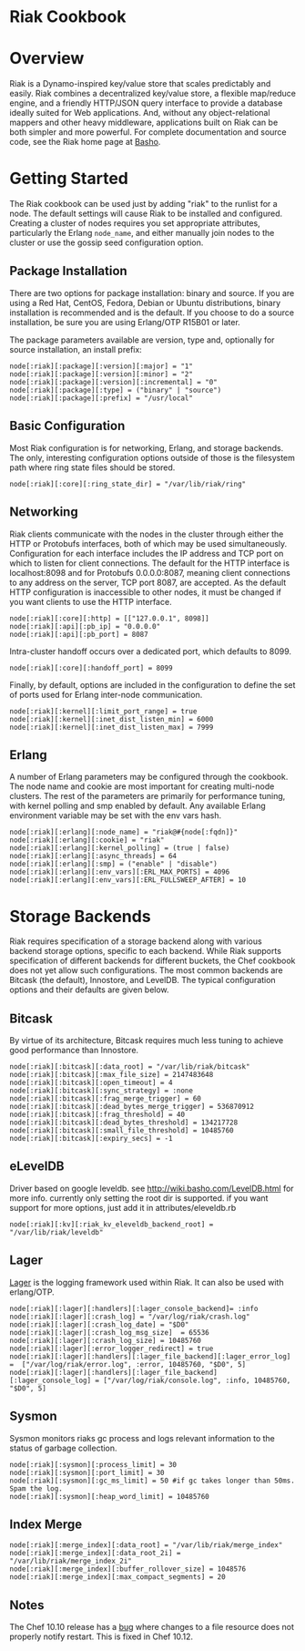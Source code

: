 Riak Cookbook
=============

Overview
========

Riak is a Dynamo-inspired key/value store that scales predictably and easily.  Riak combines a decentralized key/value store, a flexible map/reduce engine, and a friendly HTTP/JSON query interface to provide a database ideally suited for Web applications. And, without any object-relational mappers and other heavy middleware, applications built on Riak can be both simpler and more powerful.  For complete documentation and source code, see the Riak home page at [Basho][1].


Getting Started
===============

The Riak cookbook can be used just by adding "riak" to the runlist for a node.  The default settings will cause Riak to be installed and configured.  Creating a cluster of nodes requires you set appropriate attributes, particularly the Erlang `node_name`, and either manually join nodes to the cluster or use the gossip seed configuration option.


Package Installation
--------------------

There are two options for package installation: binary and source.  If you are using a Red Hat, CentOS, Fedora, Debian or Ubuntu distributions, binary installation is recommended and is the default.  If you choose to do a source installation, be sure you are using Erlang/OTP R15B01 or later.

The package parameters available are version, type and, optionally for source installation, an install prefix:

	node[:riak][:package][:version][:major] = "1"
	node[:riak][:package][:version][:minor] = "2"
	node[:riak][:package][:version][:incremental] = "0"
	node[:riak][:package][:type] = ("binary" | "source")
	node[:riak][:package][:prefix] = "/usr/local"


Basic Configuration
-------------------

Most Riak configuration is for networking, Erlang, and storage backends.  The only, interesting configuration options outside of those is the filesystem path where ring state files should be stored.

	node[:riak][:core][:ring_state_dir] = "/var/lib/riak/ring"


Networking
----------

Riak clients communicate with the nodes in the cluster through either the HTTP or Protobufs interfaces, both of which may be used simultaneously.  Configuration for each interface includes the IP address and TCP port on which to listen for client connections.  The default for the HTTP interface is localhost:8098 and for Protobufs 0.0.0.0:8087, meaning client connections to any address on the server, TCP port 8087, are accepted.  As the default HTTP configuration is inaccessible to other nodes, it must be changed if you want clients to use the HTTP interface.

	node[:riak][:core][:http] = [["127.0.0.1", 8098]]
	node[:riak][:api][:pb_ip] = "0.0.0.0"
	node[:riak][:api][:pb_port] = 8087

Intra-cluster handoff occurs over a dedicated port, which defaults to 8099.

	node[:riak][:core][:handoff_port] = 8099

Finally, by default, options are included in the configuration to define the set of ports used for Erlang inter-node communication.  

	node[:riak][:kernel][:limit_port_range] = true
	node[:riak][:kernel][:inet_dist_listen_min] = 6000
	node[:riak][:kernel][:inet_dist_listen_max] = 7999

Erlang
------

A number of Erlang parameters may be configured through the cookbook.  The node name and cookie are most important for creating multi-node clusters.  The rest of the parameters are primarily for performance tuning, with kernel polling and smp enabled by default.  Any available Erlang environment variable may be set with the env vars hash. 

	node[:riak][:erlang][:node_name] = "riak@#{node[:fqdn]}"
	node[:riak][:erlang][:cookie] = "riak"
	node[:riak][:erlang][:kernel_polling] = (true | false)
	node[:riak][:erlang][:async_threads] = 64
	node[:riak][:erlang][:smp] = ("enable" | "disable")
	node[:riak][:erlang][:env_vars][:ERL_MAX_PORTS] = 4096
	node[:riak][:erlang][:env_vars][:ERL_FULLSWEEP_AFTER] = 10


Storage Backends
================

Riak requires specification of a storage backend along with various backend storage options, specific to each backend.  While Riak supports specification of different backends for different buckets, the Chef cookbook does not yet allow such configurations.  The most common backends are Bitcask (the default), Innostore, and LevelDB.  The typical configuration options and their defaults are given below.


Bitcask
-------

By virtue of its architecture, Bitcask requires much less tuning to achieve good performance than Innostore.

	node[:riak][:bitcask][:data_root] = "/var/lib/riak/bitcask"
	node[:riak][:bitcask][:max_file_size] = 2147483648
	node[:riak][:bitcask][:open_timeout] = 4
	node[:riak][:bitcask][:sync_strategy] = :none
	node[:riak][:bitcask][:frag_merge_trigger] = 60
	node[:riak][:bitcask][:dead_bytes_merge_trigger] = 536870912
	node[:riak][:bitcask][:frag_threshold] = 40
	node[:riak][:bitcask][:dead_bytes_threshold] = 134217728
	node[:riak][:bitcask][:small_file_threshold] = 10485760
	node[:riak][:bitcask][:expiry_secs] = -1


eLevelDB
--------

Driver based on google leveldb. see http://wiki.basho.com/LevelDB.html
for more info. currently only setting the root dir is supported. if
you want support for more options, just add it in attributes/eleveldb.rb

	node[:riak][:kv][:riak_kv_eleveldb_backend_root] = "/var/lib/riak/leveldb"

Lager 
-----

[Lager][3] is the logging framework used within Riak. It can also be used with erlang/OTP. 


    node[:riak][:lager][:handlers][:lager_console_backend]= :info
	node[:riak][:lager][:crash_log] = "/var/log/riak/crash.log"
	node[:riak][:lager][:crash_log_date] = "$D0"
	node[:riak][:lager][:crash_log_msg_size]  = 65536
	node[:riak][:lager][:crash_log_size] = 10485760
	node[:riak][:lager][:error_logger_redirect] = true
	node[:riak][:lager][:handlers][:lager_file_backend][:lager_error_log] =  ["/var/log/riak/error.log", :error, 10485760, "$D0", 5]
	node[:riak][:lager][:handlers][:lager_file_backend][:lager_console_log] = ["/var/log/riak/console.log", :info, 10485760, "$D0", 5]

Sysmon 
------

Sysmon monitors riaks gc process and logs relevant information to the status of garbage collection.

	node[:riak][:sysmon][:process_limit] = 30
	node[:riak][:sysmon][:port_limit] = 30
	node[:riak][:sysmon][:gc_ms_limit] = 50 #if gc takes longer than 50ms. Spam the log. 
	node[:riak][:sysmon][:heap_word_limit] = 10485760
	
Index Merge
-----------
	node[:riak][:merge_index][:data_root] = "/var/lib/riak/merge_index"
	node[:riak][:merge_index][:data_root_2i] = "/var/lib/riak/merge_index_2i"
	node[:riak][:merge_index][:buffer_rollover_size] = 1048576
	node[:riak][:merge_index][:max_compact_segments] = 20
	
Notes
-----
The Chef 10.10 release has a [bug][4] where changes to a file resource does not properly notify restart. This is fixed in Chef 10.12.



[1]: http://basho.com/
[2]: http://www.innodb.com/doc/embedded_innodb-1.0/#config-vars
[3]: https://github.com/basho/lager
[4]: http://tickets.opscode.com/browse/CHEF-3125
